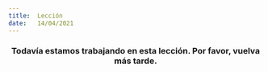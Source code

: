 ```yaml
---
title:  Lección
date:   14/04/2021
---
```


### <center>Todavía estamos trabajando en esta lección. Por favor, vuelva más tarde.</center>